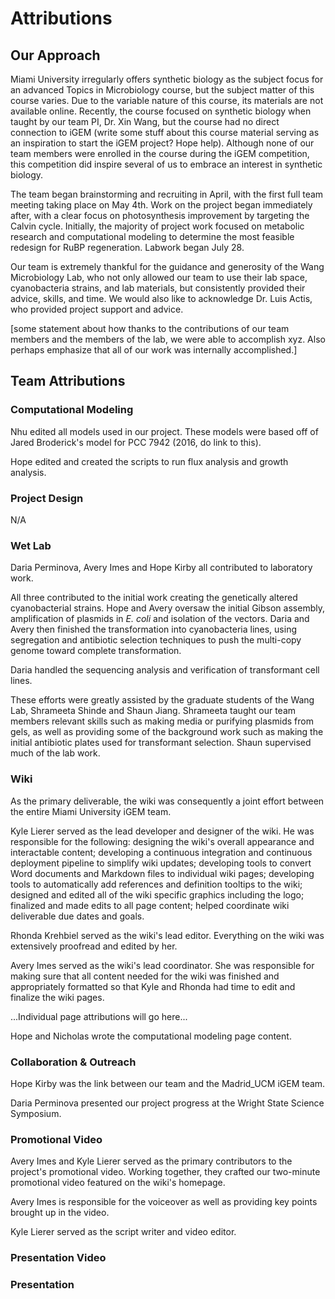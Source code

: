 # Attributions

## Our Approach
Miami University irregularly offers synthetic biology as the subject focus for an advanced Topics in Microbiology course, but the subject matter of this course varies. Due to the variable nature of this course, its materials are not available online. Recently, the course focused on synthetic biology when taught by our team PI, Dr. Xin Wang, but the course had no direct connection to iGEM (write some stuff about this course material serving as an inspiration to start the iGEM project? Hope help). Although none of our team members were enrolled in the course during the iGEM competition, this competition did inspire several of us to embrace an interest in synthetic biology. 

The team began brainstorming and recruiting in April, with the first full team meeting taking place on May 4th. Work on the project began immediately after, with a clear focus on photosynthesis improvement by targeting the Calvin cycle. Initially, the majority of project work focused on metabolic research and computational modeling to determine the most feasible redesign for RuBP regeneration. Labwork began July 28.

Our team is extremely thankful for the guidance and generosity of the Wang Microbiology Lab, who not only allowed our team to use their lab space, cyanobacteria strains, and lab materials, but consistently provided their advice, skills, and time. We would also like to acknowledge Dr. Luis Actis, who provided project support and advice. 

[some statement about how thanks to the contributions of our team members and the members of the lab, we were able to accomplish xyz. Also perhaps emphasize that all of our work was internally accomplished.]

## Team Attributions
### Computational Modeling
Nhu edited all models used in our project. These models were based off of Jared Broderick's model for PCC 7942 (2016, do link to this). 

Hope edited and created the scripts to run flux analysis and growth analysis. 

### Project Design
N/A

### Wet Lab
Daria Perminova, Avery Imes and Hope Kirby all contributed to laboratory work. 

All three contributed to the initial work creating the genetically altered cyanobacterial strains. Hope and Avery oversaw the initial Gibson assembly, amplification of plasmids in *E. coli* and isolation of the vectors. Daria and Avery then finished the transformation into cyanobacteria lines, using segregation and antibiotic selection techniques to push the multi-copy genome toward complete transformation. 

Daria handled the sequencing analysis and verification of transformant cell lines. 

These efforts were greatly assisted by the graduate students of the Wang Lab, Shrameeta Shinde and Shaun Jiang. Shrameeta taught our team members relevant skills such as making media or purifying plasmids from gels, as well as providing some of the background work such as making the initial antibiotic plates used for transformant selection. Shaun supervised much of the lab work.

### Wiki
As the primary deliverable, the wiki was consequently a joint effort between the entire Miami University iGEM team. 

Kyle Lierer served as the lead developer and designer of the wiki. He was responsible for the following: designing the wiki's overall appearance and interactable content; developing a continuous integration and continuous deployment pipeline to simplify wiki updates; developing tools to convert Word documents and Markdown files to individual wiki pages; developing tools to automatically add references and definition tooltips to the wiki; designed and edited all of the wiki specific graphics including the logo; finalized and made edits to all page content; helped coordinate wiki deliverable due dates and goals. 

Rhonda Krehbiel served as the wiki's lead editor. Everything on the wiki was extensively proofread and edited by her.

Avery Imes served as the wiki's lead coordinator. She was responsible for making sure that all content needed for the wiki was finished and appropriately formatted so that Kyle and Rhonda had time to edit and finalize the wiki pages.

...Individual page attributions will go here...

Hope and Nicholas wrote the computational modeling page content. 

### Collaboration & Outreach
Hope Kirby was the link between our team and the Madrid_UCM iGEM team. 

Daria Perminova presented our project progress at the Wright State Science Symposium. 

### Promotional Video
Avery Imes and Kyle Lierer served as the primary contributors to the project's promotional video. Working together, they crafted our two-minute promotional video featured on the wiki's homepage. 

Avery Imes is responsible for the voiceover as well as providing key points brought up in the video. 

Kyle Lierer served as the script writer and video editor.

### Presentation Video

### Presentation